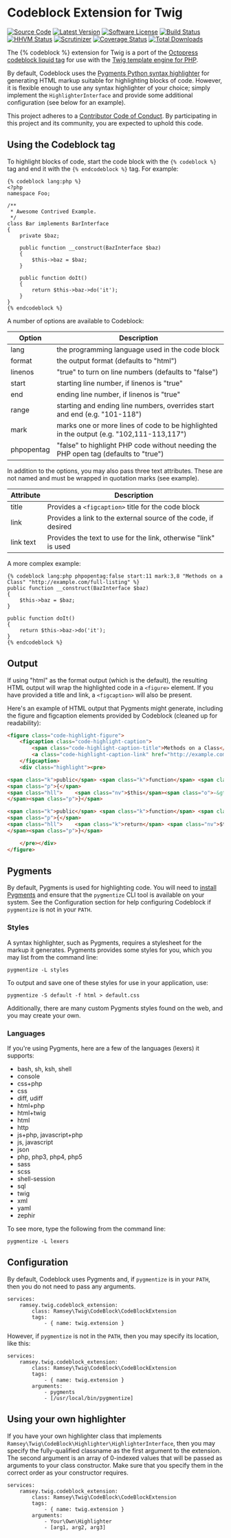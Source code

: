 # Codeblock Extension for Twig

[![Source Code][badge-source]][source]
[![Latest Version][badge-release]][release]
[![Software License][badge-license]][license]
[![Build Status][badge-build]][build]
[![HHVM Status][badge-hhvm]][hhvm]
[![Scrutinizer][badge-quality]][quality]
[![Coverage Status][badge-coverage]][coverage]
[![Total Downloads][badge-downloads]][downloads]

The {% codeblock %} extension for Twig is a port of the [Octopress codeblock liquid tag](https://github.com/octopress/codeblock) for use with the [Twig template engine for PHP](http://twig.sensiolabs.org/).

By default, Codeblock uses the [Pygments Python syntax highlighter](http://pygments.org/) for generating HTML markup suitable for highlighting blocks of code. However, it is flexible enough to use any syntax highlighter of your choice; simply implement the `HighlighterInterface` and provide some additional configuration (see below for an example).

This project adheres to a [Contributor Code of Conduct][conduct]. By participating in this project and its community, you are expected to uphold this code.

## Using the Codeblock tag

To highlight blocks of code, start the code block with the `{% codeblock %}` tag and end it with the `{% endcodeblock %}` tag. For example:

    {% codeblock lang:php %}
    <?php
    namespace Foo;

    /**
     * Awesome Contrived Example.
     */
    class Bar implements BarInterface
    {
        private $baz;

        public function __construct(BazInterface $baz)
        {
            $this->baz = $baz;
        }

        public function doIt()
        {
            return $this->baz->do('it');
        }
    }
    {% endcodeblock %}

A number of options are available to Codeblock:

Option      | Description
----------- | ------------
lang        | the programming language used in the code block
format      | the output format (defaults to "html")
linenos     | "true" to turn on line numbers (defaults to "false")
start       | starting line number, if linenos is "true"
end         | ending line number, if linenos is "true"
range       | starting and ending line numbers, overrides start and end (e.g. "101-118")
mark        | marks one or more lines of code to be highlighted in the output (e.g. "102,111-113,117")
phpopentag  | "false" to highlight PHP code without needing the PHP open tag (defaults to "true")

In addition to the options, you may also pass three text attributes. These are not named and must be wrapped in quotation marks (see example).

Attribute   | Description
----------- | ------------
title       | Provides a `<figcaption>` title for the code block
link        | Provides a link to the external source of the code, if desired
link text   | Provides the text to use for the link, otherwise "link" is used

A more complex example:

    {% codeblock lang:php phpopentag:false start:11 mark:3,8 "Methods on a Class" "http://example.com/full-listing" %}
    public function __construct(BazInterface $baz)
    {
        $this->baz = $baz;
    }

    public function doIt()
    {
        return $this->baz->do('it');
    }
    {% endcodeblock %}

## Output

If using "html" as the format output (which is the default), the resulting HTML output will wrap the highlighted code in a `<figure>` element. If you have provided a title and link, a `<figcaption>` will also be present.
    
Here's an example of HTML output that Pygments might generate, including the figure and figcaption elements provided by Codeblock (cleaned up for readability):

``` html
<figure class="code-highlight-figure">
    <figcaption class="code-highlight-caption">
        <span class="code-highlight-caption-title">Methods on a Class</span>
        <a class="code-highlight-caption-link" href="http://example.com/full-listing">link</a>
    </figcaption>
    <div class="highlight"><pre>

<span class="k">public</span> <span class="k">function</span> <span class="nf">__construct</span><span class="p">(</span><span class="nx">BazInterface</span> <span class="nv">$baz</span><span class="p">)</span>
<span class="p">{</span>
<span class="hll">    <span class="nv">$this</span><span class="o">-&gt;</span><span class="na">baz</span> <span class="o">=</span> <span class="nv">$baz</span><span class="p">;</span>
</span><span class="p">}</span>

<span class="k">public</span> <span class="k">function</span> <span class="nf">doIt</span><span class="p">()</span>
<span class="p">{</span>
<span class="hll">    <span class="k">return</span> <span class="nv">$this</span><span class="o">-&gt;</span><span class="na">baz</span><span class="o">-&gt;</span><span class="na">do</span><span class="p">(</span><span class="s1">&#39;it&#39;</span><span class="p">);</span>
</span><span class="p">}</span>

    </pre></div>
</figure>
```

## Pygments

By default, Pygments is used for highlighting code. You will need to [install Pygments](http://pygments.org/) and ensure that the `pygmentize` CLI tool is available on your system. See the Configuration section for help configuring Codeblock if `pygmentize` is not in your `PATH`.

### Styles

A syntax highlighter, such as Pygments, requires a stylesheet for the markup it generates. Pygments provides some styles for you, which you may list from the command line:

    pygmentize -L styles

To output and save one of these styles for use in your application, use:

    pygmentize -S default -f html > default.css

Additionally, there are many custom Pygments styles found on the web, and you may create your own.

### Languages

If you're using Pygments, here are a few of the languages (lexers) it supports:

* bash, sh, ksh, shell
* console
* css+php
* css
* diff, udiff
* html+php
* html+twig
* html
* http
* js+php, javascript+php
* js, javascript
* json
* php, php3, php4, php5
* sass
* scss
* shell-session
* sql
* twig
* xml
* yaml
* zephir

To see more, type the following from the command line:

    pygmentize -L lexers

## Configuration

By default, Codeblock uses Pygments and, if `pygmentize` is in your `PATH`, then you do not need to pass any arguments.

    services:
        ramsey.twig.codeblock_extension:
            class: Ramsey\Twig\CodeBlock\CodeBlockExtension
            tags:
                - { name: twig.extension }

However, if `pygmentize` is not in the `PATH`, then you may specify its location, like this:

    services:
        ramsey.twig.codeblock_extension:
            class: Ramsey\Twig\CodeBlock\CodeBlockExtension
            tags:
                - { name: twig.extension }
            arguments:
                - pygments
                - [/usr/local/bin/pygmentize]


## Using your own highlighter

If you have your own highlighter class that implements `Ramsey\Twig\CodeBlock\Highlighter\HighlighterInterface`, then you may specify the fully-qualified classname as the first argument to the extension. The second argument is an array of 0-indexed values that will be passed as arguments to your class constructor. Make sure that you specify them in the correct order as your constructor requires.

    services:
        ramsey.twig.codeblock_extension:
            class: Ramsey\Twig\CodeBlock\CodeBlockExtension
            tags:
                - { name: twig.extension }
            arguments:
                - Your\Own\Highlighter
                - [arg1, arg2, arg3]


[conduct]: https://github.com/ramsey/twig-codeblock/blob/master/CODE_OF_CONDUCT.md

[badge-source]: http://img.shields.io/badge/source-ramsey/twig--codeblock-blue.svg?style=flat-square
[badge-release]: https://img.shields.io/github/release/ramsey/twig-codeblock.svg?style=flat-square
[badge-license]: https://img.shields.io/badge/license-MIT-brightgreen.svg?style=flat-square
[badge-build]: https://img.shields.io/travis/ramsey/twig-codeblock/master.svg?style=flat-square
[badge-hhvm]: https://img.shields.io/hhvm/ramsey/twig-codeblock.svg?style=flat-square
[badge-quality]: https://img.shields.io/scrutinizer/g/ramsey/twig-codeblock/master.svg?style=flat-square
[badge-coverage]: https://img.shields.io/coveralls/ramsey/twig-codeblock/master.svg?style=flat-square
[badge-downloads]: https://img.shields.io/packagist/dt/ramsey/twig-codeblock.svg?style=flat-square

[source]: https://github.com/ramsey/twig-codeblock
[release]: https://github.com/ramsey/twig-codeblock/releases
[license]: https://github.com/ramsey/twig-codeblock/blob/master/LICENSE
[build]: https://travis-ci.org/ramsey/twig-codeblock
[hhvm]: http://hhvm.h4cc.de/package/ramsey/twig-codeblock
[quality]: https://scrutinizer-ci.com/g/ramsey/twig-codeblock/
[coverage]: https://coveralls.io/r/ramsey/twig-codeblock?branch=master
[downloads]: https://packagist.org/packages/ramsey/twig-codeblock

